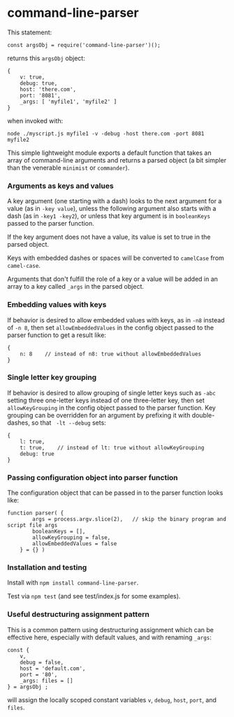 # command-line-parser
This statement:
```
const argsObj = require('command-line-parser')();
```
returns this ```argsObj``` object:
```
{
	v: true,
	debug: true,
	host: 'there.com',
	port: '8081',
	_args: [ 'myfile1', 'myfile2' ]
}
```
when invoked with:
```
node ./myscript.js myfile1 -v -debug -host there.com -port 8081 myfile2
```
This simple lightweight module exports a default function that takes an array of command-line arguments and returns a parsed object (a bit simpler than the venerable ```minimist``` or ```commander```).

### Arguments as keys and values
A key argument (one starting with a dash) looks to the next argument for a value (as in ```-key value```), unless the following argument also starts with a dash (as in ```-key1 -key2```), or unless that key argument is in ```booleanKeys``` passed to the parser function.

If the key argument does not have a value, its value is set to true in the parsed object.

Keys with embedded dashes or spaces will be converted to ```camelCase``` from ```camel-case```.

Arguments that don't fulfill the role of a key or a value will be added in an array to a key called ```_args``` in the parsed object.

### Embedding values with keys
If behavior is desired to allow embedded values with keys, as in ```-n8``` instead of ```-n 8```, then set ```allowEmbeddedValues``` in the config object passed to the parser function to get a result like:
```
{
	n: 8	// instead of n8: true without allowEmbeddedValues
}
```
### Single letter key grouping
If behavior is desired to allow grouping of single letter keys such as ```-abc``` setting three one-letter keys instead of one three-letter key, then set ```allowKeyGrouping``` in the config object passed to the parser function.  Key grouping can be overridden for an argument by prefixing it with double-dashes, so that ``` -lt --debug``` sets:
```
{
	l: true,
	t: true,	// instead of lt: true without allowKeyGrouping
	debug: true
}
```

### Passing configuration object into parser function
The configuration object that can be passed in to the parser function looks like:
```
function parser( {
		args = process.argv.slice(2),	// skip the binary program and script file args
		booleanKeys = [],
		allowKeyGrouping = false,
		allowEmbeddedValues = false
	} = {} )
```
### Installation and testing
Install with ```npm install command-line-parser```.

Test via ```npm test``` (and see test/index.js for some examples).

### Useful destructuring assignment pattern
This is a common pattern using destructuring assignment which can be effective here, especially with default values, and with renaming ```_args```:
```
const {
	v,
	debug = false,
	host = 'default.com',
	port = '80',
	_args: files = []
} = argsObj ;
```
will assign the locally scoped constant variables ```v```, ```debug```, ```host```, ```port```, and ```files```.
